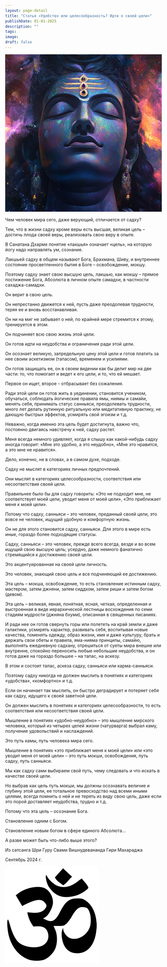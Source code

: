 ```yaml
---
layout: page-detail
title: "Статья «Удобство или целесообразность? Идти к своей цели»"
publishDate: 01-01-2025
description: ""
tags:
image:
draft: false
---
```


  
![Шива](/upload/medialibrary/573/66g4tl1d8vh3rihy1evvgo6n98xitsa5.jpg "Шива")  

  
 Чем человек мира сего, даже верующий, отличается от садху?

 Тем, что в жизни садху кроме веры есть высшая, великая цель – достичь плода своей веры, реализовать свою веру в опыте.

 В Санатана Дхарме понятие «лакшья» означает «цель», на которую йогу надо направлять ум, сознание.

 Лакшьей садху в общем называют Бога, Брахмана, Шиву, и внутреннее состояние просветленного бытия в Боге – освобождение, мокшу.

 Поэтому садху знает свою высшую цель, лакшью, как мокшу – прямое постижение Бога, Абсолюта в личном опыте самадхи, в частности сахаджа-самадхи.

 Он верит в свою цель.

 Он непрестанно движется к ней, пусть даже преодолевая трудности, теряя ее и вновь восстанавливая.

 Он ни на миг не забывает о ней, по крайней мере стремится к этому, тренируется в этом.

 Он подчиняет всю свою жизнь этой цели.

 Он готов идти на неудобства и ограничения ради этой цели.

 Он осознает великую, запредельную цену этой цели и готов платить за нее своим аскетизмом (тапасом), временем и усилиями.

 Он готов защищать ее, он в своем видении как бы делит мир на две части: то, что помогает и ведет к его цели, и то, что ей мешает.

 Первое он ищет, второе – отбрасывает без сожаления.

 Ради этой цели он готов жить в уединении, становится учеником, обучаться, соблюдать йогические правила ямы, ниямы и самайи, менять себя, принимать статус санньяси, преодолевать трудности, много лет делать рутинную ритуальную или медитативную практику, не дающую быстрых эффектов, усмирять свой эгоизм и т.д.

 Неважно, когда именно эта цель будет достигнута, важно что, постоянно двигаясь навстречу к ней, садху растет.

 Меня всегда немного удивляет, когда я слышу как какой-нибудь садху иногда говорит: «Мне это удобно, а это неудобно», «Мне это нравится, а это мне не нравится».

 Дело, конечно, не в словах, а в самом духе, подходе.

 Садху не мыслят в категориях личных предпочтений.

 Они мыслят в категориях целесообразности, соответствия или несоответствия своей цели.

 Правильнее было бы для садху говорить: «Это не подходит мне, не соответствует моей цели, уводит меня от моей цели», «Это приближает меня к моей цели».

 Потому что садху, санньяси – это человек, преданный своей цели, это вовсе не человек, ищущий удобную и комфортную жизнь.

 Он не для этого становится садху, санньяси. Для этого в мире есть иные, гораздо более подходящие статусы.

 Садху, санньяси – это человек, прежде всего всегда, везде и во всем ищущий свою высшую цель; усердно, даже немного фанатично стремящийся к достижению своей цели.

 Это акцентуированная на своей цели личность.

 Это человек, знающий свою цель и все подчиняющий ее достижению.

 Эта цель – мокша, освобождение, то есть становление истинным садху, мастером, затем джняни, затем сиддхом, затем риши и затем богом (девом).

 Эта цель – великая, явная, понятная, ясная, четкая, определенная и выстроенная в виде иерархической лестницы восхождения по семи стадиям мудрости (джняна бхуми), описанная в священных писаниях.

 И ради нее он готов свернуть горы или полететь на край земли и даже галактики, усмирять характер, развивать себя, воспитывая новые качества, поменять одежду, образ жизни, имя и даже культуру, брать и держать свои обеты и правила, яма-нияма принципы, самайю, выполнять ежедневную садхану, отрешиться от суеты мира внешне или внутренне, спокойно переносить любые небольшие неудобства, и он готов даже на гораздо большее – на тапас, на аскезу.

 В этом и состоит тапас, аскеза садху, санньяси или карма-санньяси.

 Поэтому садху никогда не должен мыслить в понятиях и категориях «удобства», «комфортно» и т.д.

 Если он начинает так мыслить, он быстро деградирует и потеряет себя как садху, идущего к своей заветной цели.

 Он должен мыслить в понятиях и категориях целесообразности, то есть соответствия или несоответствия своей цели.

 Мышление в понятиях «удобно-неудобно» – это мышление мирского человека, который из четырех целей жизни (чатурварга) выбрал каму, получение удовольствий и наслаждений.

 Это путь камы, путь человека мира сего.

 Мышление в понятиях «это приближает меня к моей цели» или «это уводит меня от моей цели» – это путь мокши, освобождения, путь садху, путь санньяси.

 Мы как садху сами выбираем свой путь, чему следовать и что искать в качестве своей цели.

 Но выбрав как цель путь мокши, мы должны осознавать величие и глубину этой цели, ее тотальное превосходство над всеми иными целями, всегда помнить о ней и не терять из виду свою цель, даже если это порой доставляет неудобства, трудно и т.д.

 Потому что эта цель – осознание Бога.

 Становление одним с Богом.

 Становление новым богом в сфере единого Абсолюта…

 А разве может быть что-либо выше этого?

  
 Из сатсанга Шри Гуру Свами Вишнудевананда Гири Махараджа

 Сентябрь 2024 г.

![Ом](/upload/medialibrary/4e5/4e59138d7f13f8137afb77ab8ee41988.png) 
